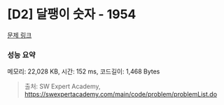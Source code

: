 # [D2] 달팽이 숫자 - 1954 

[문제 링크](https://swexpertacademy.com/main/code/problem/problemDetail.do?contestProbId=AV5PobmqAPoDFAUq) 

### 성능 요약

메모리: 22,028 KB, 시간: 152 ms, 코드길이: 1,468 Bytes



> 출처: SW Expert Academy, https://swexpertacademy.com/main/code/problem/problemList.do